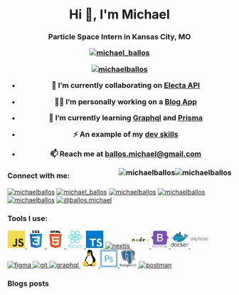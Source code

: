 <h1 align="center">Hi 👋, I'm Michael</h1>
<h3 align="center">Particle Space Intern in Kansas City, MO

<p align="center"><a href="https://twitter.com/michael_ballos" target="blank"><img src="https://img.shields.io/twitter/follow/michael_ballos?logo=twitter&style=for-the-badge" alt="michael_ballos" /></a></p>

<p align="center"><a href="https://github.com/ryo-ma/github-profile-trophy"><img src="https://github-profile-trophy.vercel.app/?username=michaelballos&theme=onestar" alt="michaelballos" /></a></p>

- 👯 I’m currently collaborating on [Electa API](https://github.com/electa-api)

- 👨‍💻 I’m personally working on a [Blog App](https://github.com/michaelballos/michaelballos.github.io)

- 🌱 I’m currently learning [Graphql](https://graphql.org/) and [Prisma](https://www.prisma.io/)

- ⚡ An example of my [dev skills](https://www.youtube.com/watch?v=dQw4w9WgXcQ&ab_channel=RickAstley)

- 📫 Reach me at **ballos.michael@gmail.com**

<img align="right" src="https://github-readme-streak-stats.herokuapp.com/?user=michaelballos&theme=highcontrast" alt="michaelballos" />

<img align="right" src="https://github-readme-stats.vercel.app/api?username=michaelballos&show_icons=true&theme=highcontrast" alt="michaelballos" />

<h3 align="left">Connect with me:</h3>
<p align="left">
<a href="https://linkedin.com/in/michaelballos" target="blank"><img align="center" src="https://raw.githubusercontent.com/rahuldkjain/github-profile-readme-generator/master/src/images/icons/Social/linked-in-alt.svg" alt="michaelballos" height="30" width="40" /></a>
<a href="https://twitter.com/michael_ballos" target="blank"><img align="center" src="https://raw.githubusercontent.com/rahuldkjain/github-profile-readme-generator/master/src/images/icons/Social/twitter.svg" alt="michael_ballos" height="30" width="40" /></a>
<a href="https://codepen.io/michaelballos" target="blank"><img align="center" src="https://raw.githubusercontent.com/rahuldkjain/github-profile-readme-generator/master/src/images/icons/Social/codepen.svg" alt="michaelballos" height="30" width="40" /></a>
<a href="https://dev.to/michaelballos" target="blank"><img align="center" src="https://raw.githubusercontent.com/rahuldkjain/github-profile-readme-generator/master/src/images/icons/Social/devto.svg" alt="michaelballos" height="30" width="40" /></a>
<a href="https://codesandbox.com/michaelballos" target="blank"><img align="center" src="https://raw.githubusercontent.com/rahuldkjain/github-profile-readme-generator/master/src/images/icons/Social/codesandbox.svg" alt="michaelballos" height="30" width="40" /></a>
<a href="https://medium.com/@ballos.michael" target="blank"><img align="center" src="https://raw.githubusercontent.com/rahuldkjain/github-profile-readme-generator/master/src/images/icons/Social/medium.svg" alt="@ballos.michael" height="30" width="40" /></a>
</p>

<h3 align="left">Tools I use:</h3>
<p align="left"> 
<a href="https://developer.mozilla.org/en-US/docs/Web/JavaScript" target="_blank" rel="noreferrer">
  <img src="https://raw.githubusercontent.com/devicons/devicon/master/icons/javascript/javascript-original.svg" alt="javascript" width="40" height="40"/> </a> 
  
<a href="https://www.w3schools.com/css/" target="_blank" rel="noreferrer">
  <img src="https://raw.githubusercontent.com/devicons/devicon/master/icons/css3/css3-original-wordmark.svg" alt="css3" width="40" height="40"/> 
</a>
 
<a href="https://www.w3.org/html/" target="_blank" rel="noreferrer"> 
  <img src="https://raw.githubusercontent.com/devicons/devicon/master/icons/html5/html5-original-wordmark.svg" alt="html5" width="40" height="40"/>
</a> 
 
<a href="https://reactjs.org/" target="_blank" rel="noreferrer"> 
  <img src="https://raw.githubusercontent.com/devicons/devicon/master/icons/react/react-original-wordmark.svg" alt="react" width="40" height="40"/>
</a>

<a href="https://www.typescriptlang.org/" target="_blank" rel="noreferrer">
  <img src="https://raw.githubusercontent.com/devicons/devicon/master/icons/typescript/typescript-original.svg" alt="typescript" width="40" height="40"/> </a>
  
<a href="https://nextjs.org/" target="_blank" rel="noreferrer">
  <img src="https://cdn.worldvectorlogo.com/logos/nextjs-2.svg" alt="nextjs" width="40" height="40"/> 
</a> 
  
<a href="https://nodejs.org" target="_blank" rel="noreferrer">
  <img src="https://raw.githubusercontent.com/devicons/devicon/master/icons/nodejs/nodejs-original-wordmark.svg" alt="nodejs" width="40" height="40"/>
</a>

<a href="https://getbootstrap.com/" target="_blank" rel="noreferrer">
  <img src="https://raw.githubusercontent.com/devicons/devicon/master/icons/bootstrap/bootstrap-plain-wordmark.svg" alt="bootstrap" width="40" height="40"/> 
</a>
  
<a href="https://www.docker.com/" target="_blank" rel="noreferrer">
  <img src="https://raw.githubusercontent.com/devicons/devicon/master/icons/docker/docker-original-wordmark.svg" alt="docker" width="40" height="40"/> </a> 

<a href="https://expressjs.com" target="_blank" rel="noreferrer"> 
  <img src="https://raw.githubusercontent.com/devicons/devicon/master/icons/express/express-original-wordmark.svg" alt="express" width="40" height="40"/> </a> 
  
<a href="https://www.figma.com/" target="_blank" rel="noreferrer"> 
  <img src="https://www.vectorlogo.zone/logos/figma/figma-icon.svg" alt="figma" width="40" height="40"/> 
</a>

<a href="https://git-scm.com/" target="_blank" rel="noreferrer">
  <img src="https://www.vectorlogo.zone/logos/git-scm/git-scm-icon.svg" alt="git" width="40" height="40"/>
</a> 

<a href="https://graphql.org" target="_blank" rel="noreferrer"> 
  <img src="https://www.vectorlogo.zone/logos/graphql/graphql-icon.svg" alt="graphql" width="40" height="40"/> 
</a>
  
<a href="https://www.linux.org/" target="_blank" rel="noreferrer"> 
  <img src="https://raw.githubusercontent.com/devicons/devicon/master/icons/linux/linux-original.svg" alt="linux" width="40" height="40"/> 
</a>
  
<a href="https://www.photoshop.com/en" target="_blank" rel="noreferrer">
  <img src="https://raw.githubusercontent.com/devicons/devicon/master/icons/photoshop/photoshop-line.svg" alt="photoshop" width="40" height="40"/>
</a> 
  
<a href="https://www.postgresql.org" target="_blank" rel="noreferrer"> 
  <img src="https://raw.githubusercontent.com/devicons/devicon/master/icons/postgresql/postgresql-original-wordmark.svg" alt="postgresql" width="40" height="40"/> 
</a> 
  
<a href="https://postman.com" target="_blank" rel="noreferrer"> 
  <img src="https://www.vectorlogo.zone/logos/getpostman/getpostman-icon.svg" alt="postman" width="40" height="40"/>
</a> 
</p>

### Blogs posts
<!-- BLOG-POST-LIST:START -->
<!-- BLOG-POST-LIST:END -->
